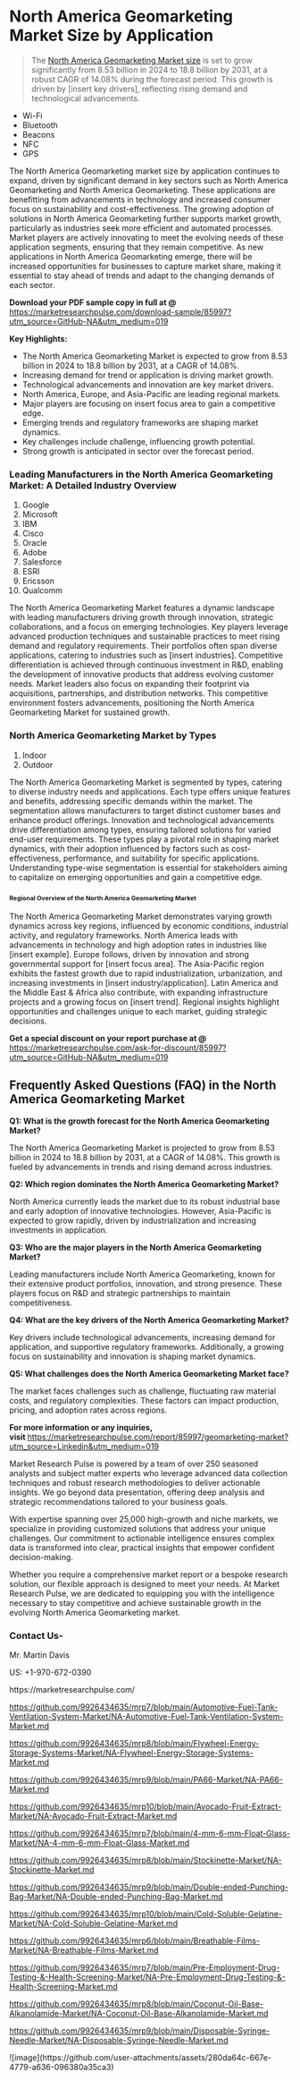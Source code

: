 <h1>North America Geomarketing Market&nbsp;Size by Application</h1><blockquote><p>The <a href="https://marketresearchpulse.com/download-sample/85997?utm_source=GitHub-NA&amp;utm_medium=019">North America Geomarketing Market size</a> is set to grow significantly from 8.53 billion in 2024 to 18.8 billion by 2031, at a robust CAGR of 14.08% during the forecast period. This growth is driven by [insert key drivers], reflecting rising demand and technological advancements.</p></blockquote><ul><li>Wi-Fi <li> Bluetooth <li> Beacons <li> NFC <li> GPS</li></ul><p>The North America Geomarketing market size by application continues to expand, driven by significant demand in key sectors such as North America Geomarketing and North America Geomarketing. These applications are benefitting from advancements in technology and increased consumer focus on sustainability and cost-effectiveness. The growing adoption of solutions in North America Geomarketing further supports market growth, particularly as industries seek more efficient and automated processes. Market players are actively innovating to meet the evolving needs of these application segments, ensuring that they remain competitive. As new applications in North America Geomarketing emerge, there will be increased opportunities for businesses to capture market share, making it essential to stay ahead of trends and adapt to the changing demands of each sector.</p><p><strong>Download your PDF sample copy in full at @ </strong><a href="https://marketresearchpulse.com/download-sample/85997?utm_source=GitHub-NA&amp;utm_medium=019">https://marketresearchpulse.com/download-sample/85997?utm_source=GitHub-NA&amp;utm_medium=019</a></p><p><strong>Key Highlights: </strong></p><ul><li>The North America Geomarketing Market is expected to grow from 8.53 billion in 2024 to 18.8 billion by 2031, at a CAGR of 14.08%.</li><li>Increasing demand for trend or application is driving market growth.</li><li>Technological advancements and innovation are key market drivers.</li><li>North America, Europe, and Asia-Pacific are leading regional markets.</li><li>Major players are focusing on insert focus area to gain a competitive edge.</li><li>Emerging trends and regulatory frameworks are shaping market dynamics.</li><li>Key challenges include challenge, influencing growth potential.</li><li>Strong growth is anticipated in sector over the forecast period.</li></ul><h3>Leading Manufacturers in the North America Geomarketing Market: A Detailed Industry Overview</h3><ol><li>Google</li><li>Microsoft</li><li>IBM</li><li>Cisco</li><li>Oracle</li><li>Adobe</li><li>Salesforce</li><li>ESRI</li><li>Ericsson</li><li>Qualcomm</li></ol><div class="flex max-w-full flex-col flex-grow"><div class="min-h-8 text-message flex w-full flex-col items-end gap-2 whitespace-normal break-words [.text-message+&amp;]:mt-5" dir="auto" data-message-author-role="assistant" data-message-id="fd8432e4-4910-450d-b182-61b7bfb0a01f" data-message-model-slug="gpt-4o"><div class="flex w-full flex-col gap-1 empty:hidden first:pt-[3px]"><div class="markdown prose w-full break-words dark:prose-invert light"><p>The North America Geomarketing Market features a dynamic landscape with leading manufacturers driving growth through innovation, strategic collaborations, and a focus on emerging technologies. Key players leverage advanced production techniques and sustainable practices to meet rising demand and regulatory requirements. Their portfolios often span diverse applications, catering to industries such as [insert industries]. Competitive differentiation is achieved through continuous investment in R&amp;D, enabling the development of innovative products that address evolving customer needs. Market leaders also focus on expanding their footprint via acquisitions, partnerships, and distribution networks. This competitive environment fosters advancements, positioning the North America Geomarketing Market for sustained growth.</p></div></div></div></div><h3>North America Geomarketing Market by Types</h3><ol><li>Indoor <li> Outdoor</li></ol><div class="flex max-w-full flex-col flex-grow"><div class="min-h-8 text-message flex w-full flex-col items-end gap-2 whitespace-normal break-words [.text-message+&amp;]:mt-5" dir="auto" data-message-author-role="assistant" data-message-id="084470be-0bb7-4664-bddf-5156b4f41249" data-message-model-slug="gpt-4o-mini"><div class="flex w-full flex-col gap-1 empty:hidden first:pt-[3px]"><div class="markdown prose w-full break-words dark:prose-invert light"><p>The North America Geomarketing Market is segmented by types, catering to diverse industry needs and applications. Each type offers unique features and benefits, addressing specific demands within the market. The segmentation allows manufacturers to target distinct customer bases and enhance product offerings. Innovation and technological advancements drive differentiation among types, ensuring tailored solutions for varied end-user requirements. These types play a pivotal role in shaping market dynamics, with their adoption influenced by factors such as cost-effectiveness, performance, and suitability for specific applications. Understanding type-wise segmentation is essential for stakeholders aiming to capitalize on emerging opportunities and gain a competitive edge.</p></div></div></div></div><h3><span style="font-size: 11px;">Regional Overview of the North America Geomarketing Market</span></h3><div class="flex max-w-full flex-col flex-grow"><div class="min-h-8 text-message flex w-full flex-col items-end gap-2 whitespace-normal break-words [.text-message+&amp;]:mt-5" dir="auto" data-message-author-role="assistant" data-message-id="e9038762-ce64-4e30-91c9-9bd413514231" data-message-model-slug="gpt-4o-mini"><div class="flex w-full flex-col gap-1 empty:hidden first:pt-[3px]"><div class="markdown prose w-full break-words dark:prose-invert light"><p>The North America Geomarketing Market demonstrates varying growth dynamics across key regions, influenced by economic conditions, industrial activity, and regulatory frameworks. North America leads with advancements in technology and high adoption rates in industries like [insert example]. Europe follows, driven by innovation and strong governmental support for [insert focus area]. The Asia-Pacific region exhibits the fastest growth due to rapid industrialization, urbanization, and increasing investments in [insert industry/application]. Latin America and the Middle East &amp; Africa also contribute, with expanding infrastructure projects and a growing focus on [insert trend]. Regional insights highlight opportunities and challenges unique to each market, guiding strategic decisions.</p></div></div></div></div><p><strong>Get a special discount on your report purchase at @ </strong><a href="https://marketresearchpulse.com/ask-for-discount/85997?utm_source=GitHub-NA&amp;utm_medium=019">https://marketresearchpulse.com/ask-for-discount/85997?utm_source=GitHub-NA&amp;utm_medium=019</a></p><h2>Frequently Asked Questions (FAQ) in the North America Geomarketing Market</h2><p><strong>Q1: What is the growth forecast for the North America Geomarketing Market?</strong></p><p>The North America Geomarketing Market is projected to grow from 8.53 billion in 2024 to 18.8 billion by 2031, at a CAGR of 14.08%. This growth is fueled by advancements in trends and rising demand across industries.</p><p><strong>Q2: Which region dominates the North America Geomarketing Market?</strong></p><p>North America currently leads the market due to its robust industrial base and early adoption of innovative technologies. However, Asia-Pacific is expected to grow rapidly, driven by industrialization and increasing investments in application.</p><p><strong>Q3: Who are the major players in the North America Geomarketing Market?</strong></p><p>Leading manufacturers include North America Geomarketing, known for their extensive product portfolios, innovation, and strong presence. These players focus on R&amp;D and strategic partnerships to maintain competitiveness.</p><p><strong>Q4: What are the key drivers of the North America Geomarketing Market?</strong></p><p>Key drivers include technological advancements, increasing demand for application, and supportive regulatory frameworks. Additionally, a growing focus on sustainability and innovation is shaping market dynamics.</p><p><strong>Q5: What challenges does the North America Geomarketing Market face?</strong></p><p>The market faces challenges such as challenge, fluctuating raw material costs, and regulatory complexities. These factors can impact production, pricing, and adoption rates across regions.</p><p><strong>For more information or any inquiries, visit&nbsp;</strong><a href="https://marketresearchpulse.com/report/85997/geomarketing-market?utm_source=Linkedin&utm_medium=019">https://marketresearchpulse.com/report/85997/geomarketing-market?utm_source=Linkedin&utm_medium=019</a></p><p>Market Research Pulse is powered by a team of over 250 seasoned analysts and subject matter experts who leverage advanced data collection techniques and robust research methodologies to deliver actionable insights. We go beyond data presentation, offering deep analysis and strategic recommendations tailored to your business goals.</p><p>With expertise spanning over 25,000 high-growth and niche markets, we specialize in providing customized solutions that address your unique challenges. Our commitment to actionable intelligence ensures complex data is transformed into clear, practical insights that empower confident decision-making.</p><p>Whether you require a comprehensive market report or a bespoke research solution, our flexible approach is designed to meet your needs. At Market Research Pulse, we are dedicated to equipping you with the intelligence necessary to stay competitive and achieve sustainable growth in the evolving North America Geomarketing market.</p><h3><strong>Contact Us-</strong></h3><p>Mr. Martin Davis</p><p>US: +1-970-672-0390</p><p>https://marketresearchpulse.com/</p><p><a href="https://github.com/9926434635/mrp7/blob/main/Automotive-Fuel-Tank-Ventilation-System-Market/NA-Automotive-Fuel-Tank-Ventilation-System-Market.md">https://github.com/9926434635/mrp7/blob/main/Automotive-Fuel-Tank-Ventilation-System-Market/NA-Automotive-Fuel-Tank-Ventilation-System-Market.md</a></p><p><a href="https://github.com/9926434635/mrp8/blob/main/Flywheel-Energy-Storage-Systems-Market/NA-Flywheel-Energy-Storage-Systems-Market.md">https://github.com/9926434635/mrp8/blob/main/Flywheel-Energy-Storage-Systems-Market/NA-Flywheel-Energy-Storage-Systems-Market.md</a></p><p><a href="https://github.com/9926434635/mrp9/blob/main/PA66-Market/NA-PA66-Market.md">https://github.com/9926434635/mrp9/blob/main/PA66-Market/NA-PA66-Market.md</a></p><p><a href="https://github.com/9926434635/mrp10/blob/main/Avocado-Fruit-Extract-Market/NA-Avocado-Fruit-Extract-Market.md">https://github.com/9926434635/mrp10/blob/main/Avocado-Fruit-Extract-Market/NA-Avocado-Fruit-Extract-Market.md</a></p><p><a href="https://github.com/9926434635/mrp7/blob/main/4-mm-6-mm-Float-Glass-Market/NA-4-mm-6-mm-Float-Glass-Market.md">https://github.com/9926434635/mrp7/blob/main/4-mm-6-mm-Float-Glass-Market/NA-4-mm-6-mm-Float-Glass-Market.md</a></p><p><a href="https://github.com/9926434635/mrp8/blob/main/Stockinette-Market/NA-Stockinette-Market.md">https://github.com/9926434635/mrp8/blob/main/Stockinette-Market/NA-Stockinette-Market.md</a></p><p><a href="https://github.com/9926434635/mrp9/blob/main/Double-ended-Punching-Bag-Market/NA-Double-ended-Punching-Bag-Market.md">https://github.com/9926434635/mrp9/blob/main/Double-ended-Punching-Bag-Market/NA-Double-ended-Punching-Bag-Market.md</a></p><p><a href="https://github.com/9926434635/mrp10/blob/main/Cold-Soluble-Gelatine-Market/NA-Cold-Soluble-Gelatine-Market.md">https://github.com/9926434635/mrp10/blob/main/Cold-Soluble-Gelatine-Market/NA-Cold-Soluble-Gelatine-Market.md</a></p><p><a href="https://github.com/9926434635/mrp6/blob/main/Breathable-Films-Market/NA-Breathable-Films-Market.md">https://github.com/9926434635/mrp6/blob/main/Breathable-Films-Market/NA-Breathable-Films-Market.md</a></p><p><a href="https://github.com/9926434635/mrp7/blob/main/Pre-Employment-Drug-Testing-&-Health-Screening-Market/NA-Pre-Employment-Drug-Testing-&-Health-Screening-Market.md">https://github.com/9926434635/mrp7/blob/main/Pre-Employment-Drug-Testing-&-Health-Screening-Market/NA-Pre-Employment-Drug-Testing-&-Health-Screening-Market.md</a></p><p><a href="https://github.com/9926434635/mrp8/blob/main/Coconut-Oil-Base-Alkanolamide-Market/NA-Coconut-Oil-Base-Alkanolamide-Market.md">https://github.com/9926434635/mrp8/blob/main/Coconut-Oil-Base-Alkanolamide-Market/NA-Coconut-Oil-Base-Alkanolamide-Market.md</a></p><p><a href="https://github.com/9926434635/mrp9/blob/main/Disposable-Syringe-Needle-Market/NA-Disposable-Syringe-Needle-Market.md">https://github.com/9926434635/mrp9/blob/main/Disposable-Syringe-Needle-Market/NA-Disposable-Syringe-Needle-Market.md</a></p>
![image](https://github.com/user-attachments/assets/280da64c-667e-4779-a636-096380a35ca3)
